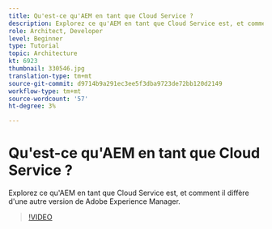 ```yaml
---
title: Qu'est-ce qu'AEM en tant que Cloud Service ?
description: Explorez ce qu'AEM en tant que Cloud Service est, et comment il diffère d'une autre version de Adobe Experience Manager.
role: Architect, Developer
level: Beginner
type: Tutorial
topic: Architecture
kt: 6923
thumbnail: 330546.jpg
translation-type: tm+mt
source-git-commit: d9714b9a291ec3ee5f3dba9723de72bb120d2149
workflow-type: tm+mt
source-wordcount: '57'
ht-degree: 3%

---
```



# Qu&#39;est-ce qu&#39;AEM en tant que Cloud Service ?

Explorez ce qu&#39;AEM en tant que Cloud Service est, et comment il diffère d&#39;une autre version de Adobe Experience Manager.

>[!VIDEO](https://video.tv.adobe.com/v/330546/?quality=12&learn=on)